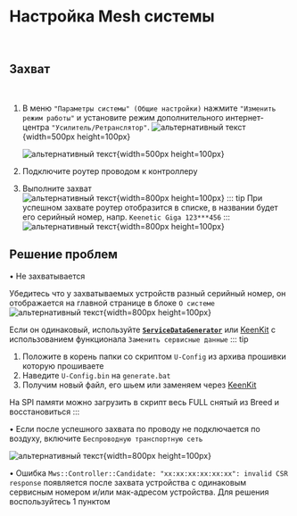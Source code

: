 # Настройка Mesh системы

<br/>

## Захват

<br/>

1. В меню `"Параметры системы" (Общие настройки)` нажмите `"Изменить режим работы"` и установите режим дополнительного интернет-центра `"Усилитель/Ретранслятор"`.
   ![альтернативный текст](/assets/images/wiki/helpful/mesh/repeater01.png){width=500px height=100px}

   ![альтернативный текст](/assets/images/wiki/helpful/mesh/repeater03.png){width=500px height=100px}
2. Подключите роутер проводом к контроллеру
3. Выполните захват  
   ![альтернативный текст](/assets/images/wiki/helpful/mesh/mesh05.png){width=800px height=100px}
   ::: tip При успешном захвате роутер отобразится в списке, в названии будет его серийный номер, напр. `Keenetic Giga 123***456`
   :::
   ![альтернативный текст](/assets/images/wiki/helpful/mesh/mesh06.png){width=800px height=100px}

## Решение проблем

• Не захватывается

Убедитесь что у захватываемых устройств разный серийный номер, он отображается на главной странице в блоке `О системе`
![альтернативный текст](/assets/images/wiki/helpful/mesh/servicenumber.png){width=800px height=100px}

Если он одинаковый, используйте [**`ServiceDataGenerator`**](/assets/files/ServiceDataGenerator.zip) или [KeenKit](/wiki/helpful/keenkit.md) с использованием функционала `Заменить сервисные данные`
::: tip

1. Положите в корень папки со скриптом `U-Config` из архива прошивки которую прошиваете
2. Наведите `U-Config.bin` на `generate.bat`
3. Получим новый файл, его шьем или заменяем через [KeenKit](/wiki/helpful/keenkit.md)

На SPI памяти можно загрузить в скрипт весь FULL снятый из Breed и восстановиться
:::
<br/>

• Если после успешного захвата по проводу не подключается по воздуху, включите `Беспроводную транспортную сеть`
   <br/>

   ![альтернативный текст](/assets/images/wiki/helpful/mesh/wireless.png){width=800px height=100px}
   <br/>

• Ошибка `Mws::Controller::Candidate: "xx:xx:xx:xx:xx:xx": invalid CSR response` появляется после захвата устройства с одинаковым сервисным номером и/или мак-адресом устройства. Для решения воспользуйтесь 1 пунктом


